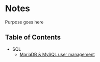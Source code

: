 # Notes
Purpose goes here

## Table of Contents

- SQL
    - [MariaDB & MySQL user management](SQL\mysql-mariadb-user-management.md)
